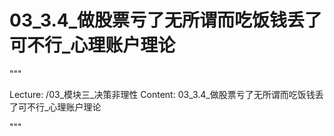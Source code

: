# 03_3.4_做股票亏了无所谓而吃饭钱丢了可不行_心理账户理论

"""

Lecture: /03_模块三_决策非理性
Content: 03_3.4_做股票亏了无所谓而吃饭钱丢了可不行_心理账户理论

"""

